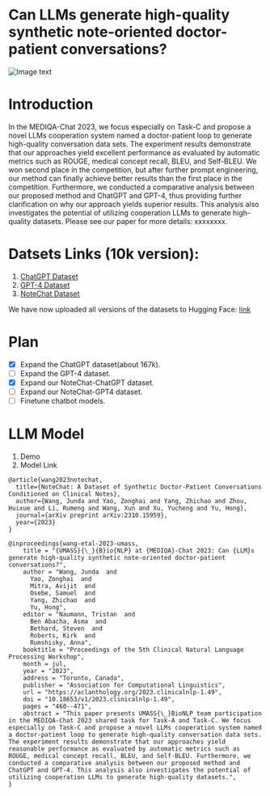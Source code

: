 # Can LLMs generate high-quality synthetic note-oriented doctor-patient conversations?

![Image text](https://github.com/believewhat/MEDIQA-Chat-2023-UMASS_BioNLP/blob/main/figure/sample.png)

# Introduction
In the MEDIQA-Chat 2023, we focus especially on Task-C and propose a novel LLMs cooperation system named a doctor-patient loop to generate high-quality conversation data sets. The experiment results demonstrate that our approaches yield excellent performance as evaluated by automatic metrics such as ROUGE, medical concept recall, BLEU, and Self-BLEU. We won second place in the competition, but after further prompt engineering, our method can finally achieve better results than the first place in the competition. Furthermore, we conducted a comparative analysis between our proposed method and ChatGPT and GPT-4, thus providing further clarification on why our approach yields superior results. This analysis also investigates the potential of utilizing cooperation LLMs to generate high-quality datasets. Please see our paper for more details: xxxxxxxx.

# Datsets Links (10k version):
1. [ChatGPT Dataset](https://drive.google.com/file/d/1wwXYF9ictgZQ0DyxRsbkP5M6tXHxExsC/view?usp=sharing)
2. [GPT-4 Dataset](https://drive.google.com/file/d/17r34QBMq45Ykmc-fkcMEva4zN3hT6Tft/view?usp=sharing)
3. [NoteChat Dataset](https://drive.google.com/file/d/1ZJ3hTCZ6TyJ5sUhkKy80rah0KthwwpX5/view?usp=drive_link)


We have now uploaded all versions of the datasets to Hugging Face: [link](https://huggingface.co/datasets/akemiH/NoteChat)


# Plan
- [x] Expand the ChatGPT dataset(about 167k).
- [ ] Expand the GPT-4 dataset.
- [x] Expand our NoteChat-ChatGPT dataset.
- [ ] Expand our NoteChat-GPT4 dataset.
- [ ] Finetune chatbot models.

# LLM Model
1. Demo
2. Model Link




```
@article{wang2023notechat,
  title={NoteChat: A Dataset of Synthetic Doctor-Patient Conversations Conditioned on Clinical Notes},
  author={Wang, Junda and Yao, Zonghai and Yang, Zhichao and Zhou, Huixue and Li, Rumeng and Wang, Xun and Xu, Yucheng and Yu, Hong},
  journal={arXiv preprint arXiv:2310.15959},
  year={2023}
}

@inproceedings{wang-etal-2023-umass,
    title = "{UMASS}{\_}{B}io{NLP} at {MEDIQA}-Chat 2023: Can {LLM}s generate high-quality synthetic note-oriented doctor-patient conversations?",
    author = "Wang, Junda  and
      Yao, Zonghai  and
      Mitra, Avijit  and
      Osebe, Samuel  and
      Yang, Zhichao  and
      Yu, Hong",
    editor = "Naumann, Tristan  and
      Ben Abacha, Asma  and
      Bethard, Steven  and
      Roberts, Kirk  and
      Rumshisky, Anna",
    booktitle = "Proceedings of the 5th Clinical Natural Language Processing Workshop",
    month = jul,
    year = "2023",
    address = "Toronto, Canada",
    publisher = "Association for Computational Linguistics",
    url = "https://aclanthology.org/2023.clinicalnlp-1.49",
    doi = "10.18653/v1/2023.clinicalnlp-1.49",
    pages = "460--471",
    abstract = "This paper presents UMASS{\_}BioNLP team participation in the MEDIQA-Chat 2023 shared task for Task-A and Task-C. We focus especially on Task-C and propose a novel LLMs cooperation system named a doctor-patient loop to generate high-quality conversation data sets. The experiment results demonstrate that our approaches yield reasonable performance as evaluated by automatic metrics such as ROUGE, medical concept recall, BLEU, and Self-BLEU. Furthermore, we conducted a comparative analysis between our proposed method and ChatGPT and GPT-4. This analysis also investigates the potential of utilizing cooperation LLMs to generate high-quality datasets.",
}

```


